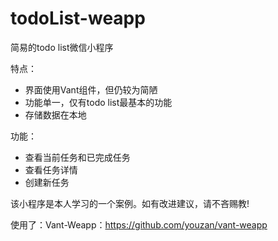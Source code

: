 # todoList-weapp

简易的todo list微信小程序

特点：
- 界面使用Vant组件，但仍较为简陋
- 功能单一，仅有todo list最基本的功能
- 存储数据在本地

功能：
- 查看当前任务和已完成任务
- 查看任务详情
- 创建新任务

该小程序是本人学习的一个案例。如有改进建议，请不吝赐教!

使用了：Vant-Weapp：https://github.com/youzan/vant-weapp
